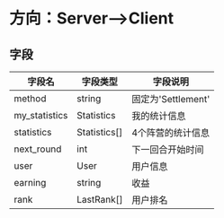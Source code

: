 # 方向：Server-->Client
## 字段
| 字段名 | 字段类型 | 字段说明 |
|-------|-------|-------|
| method  | string  | 固定为'Settlement'  |
| my_statistics  | Statistics  | 我的统计信息  |
| statistics  | Statistics[]  | 4个阵营的统计信息  |
| next_round  | int  | 下一回合开始时间  |
| user  | User  | 用户信息  |
| earning  | string  | 收益  |
| rank  | LastRank[]  | 用户排名  |



